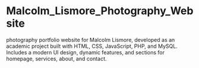 # Malcolm_Lismore_Photography_Website
photography portfolio website for Malcolm Lismore, developed as an academic project built with HTML, CSS, JavaScript, PHP, and MySQL. Includes a modern UI design, dynamic features, and sections for homepage, services, about, and contact.
